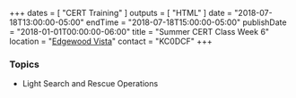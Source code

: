 +++
dates = [ "CERT Training" ]
outputs = [ "HTML" ]
date = "2018-07-18T13:00:00-05:00"
endTime = "2018-07-18T15:00:00-05:00"
publishDate = "2018-01-01T00:00:00-06:00"
title = "Summer CERT Class Week 6"
location = "[Edgewood Vista](https://maps.google.com/?daddr=Edgewood+Vista,+4420+37th+Ave+S,+Fargo,+ND+58104)"
contact = "KC0DCF"
+++
### Topics

* Light Search and Rescue Operations


